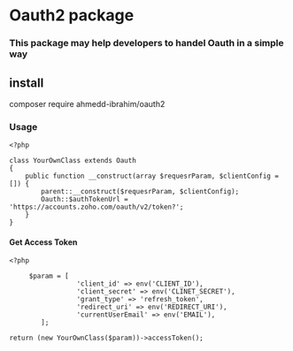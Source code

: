 
# Oauth2 package 

### This package may help developers to handel Oauth in a simple way

## install

composer require ahmedd-ibrahim/oauth2

### Usage

```
<?php

class YourOwnClass extends Oauth
{
    public function __construct(array $requesrParam, $clientConfig = []) {
        parent::__construct($requesrParam, $clientConfig);
        Oauth::$authTokenUrl = 'https://accounts.zoho.com/oauth/v2/token?';
    }
}

```

#### Get Access Token

```
<?php

     $param = [
                 'client_id' => env('CLIENT_ID'),
                 'client_secret' => env('CLINET_SECRET'),
                 'grant_type' => 'refresh_token',
                 'redirect_uri' => env('REDIRECT_URI'),
                 'currentUserEmail' => env('EMAIL'),
        ];

return (new YourOwnClass($param))->accessToken();
```